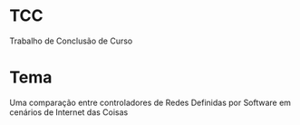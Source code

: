 # TCC
Trabalho de Conclusão de Curso

# Tema
Uma comparação entre controladores de Redes Definidas por Software em cenários de Internet das Coisas
